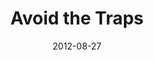 ---
layout: media
category: media
series: "How to Love Your Job"
title: "Avoid the Traps"
date: 2012-08-27
description: "Brian Tome talks about troubleshooting what prevents us from loving our jobs."
video: "https://s3.amazonaws.com/crossroadsvideomessages/htlyj_02.mp4"
video-poster: "https://www.crossroads.net/uploadedfiles/HTLYJ_02_still.jpg"
---